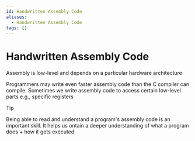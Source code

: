 ```yaml
---
id: Handwritten Assembly Code
aliases:
  - Handwritten Assembly Code
tags: []
---
```


# Handwritten Assembly Code

Assembly is low-level and depends on a particular hardware architecture

Programmers may write even faster assembly code than the C compiler can compile. Sometimes we write assembly code to access certain low-level parts e.g., specific registers

> [!TIP]
> Being able to read and understand a program's assembly code is an important skill. It helps us ontain a deeper understanding of what a program does + how it gets executed

